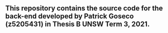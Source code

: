 ## This repository contains the source code for the back-end developed by Patrick Goseco (z5205431) in Thesis B UNSW Term 3, 2021.
